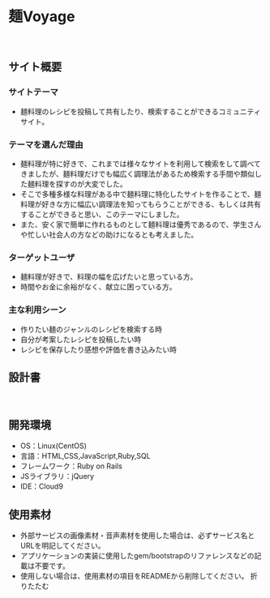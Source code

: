 # 麺Voyage
​
## サイト概要
### サイトテーマ
<!--何を『目的』とし、どのような『分類』なのかを簡潔に書く-->
* 麺料理のレシピを投稿して共有したり、検索することができるコミュニティサイト。
​
### テーマを選んだ理由
<!--なぜこのようなテーマにしたかを説明する-->
* 麺料理が特に好きで、これまでは様々なサイトを利用して検索をして調べてきましたが、麺料理だけでも幅広く調理法があるため検索する手間や類似した麺料理を探すのが大変でした。
* そこで多種多様な料理がある中で麺料理に特化したサイトを作ることで、麺料理が好きな方に幅広い調理法を知ってもらうことができる、もしくは共有することができると思い、このテーマにしました。
* また、安く家で簡単に作れるものとして麺料理は優秀であるので、学生さんや忙しい社会人の方などの助けになるとも考えました。
​
### ターゲットユーザ
<!--誰に使ってもらうかを具体的に記載する-->
* 麺料理が好きで、料理の幅を広げたいと思っている方。
* 時間やお金に余裕がなく、献立に困っている方。
​
### 主な利用シーン
<!--どのような時に使うのかの状況を記載すること-->
* 作りたい麺のジャンルのレシピを検索する時
* 自分が考案したレシピを投稿したい時
* レシピを保存したり感想や評価を書き込みたい時
​
## 設計書
<!--テーマを設定・提出する時点では不要です-->
​
## 開発環境
- OS：Linux(CentOS)
- 言語：HTML,CSS,JavaScript,Ruby,SQL
- フレームワーク：Ruby on Rails
- JSライブラリ：jQuery
- IDE：Cloud9
​
## 使用素材
- 外部サービスの画像素材・音声素材を使用した場合は、必ずサービス名とURLを明記してください。
- アプリケーションの実装に使用したgem/bootstrapのリファレンスなどの記載は不要です。
- 使用しない場合は、使用素材の項目をREADMEから削除してください。
折りたたむ